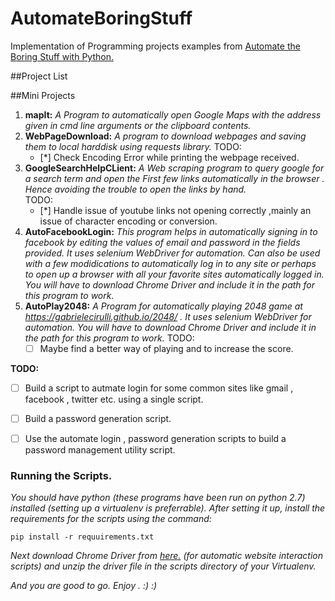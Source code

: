 # AutomateBoringStuff
Implementation of Programming projects examples from [Automate the Boring Stuff with Python.](https://automatetheboringstuff.com/)

##Project List

##Mini Projects

1. __mapIt:__    *A Program to automatically open Google Maps with the address given in cmd line arguments or the clipboard contents.*  
2. __WebPageDownload:__  *A program to download webpages and saving them to local harddisk using requests library.*
  TODO: 
    - [*] Check Encoding Error while printing the webpage received.  
3. __GoogleSearchHelpCLient:__ *A Web scraping program to query google for a search term and open the First few links automatically in the browser . Hence avoiding the trouble to open the links by hand.*                                         
   TODO:
    - [*] Handle issue of youtube links not opening correctly ,mainly an issue of character encoding or conversion.
4. __AutoFacebookLogin:__ *This program helps in automatically signing in to facebook by editing the values of email and password in the fields provided. It uses selenium WebDriver for automation. Can also be used with a few modidications to automatically log in to any site or perhaps to open up a browser with all your favorite sites automatically logged in. You will have to download Chrome Driver and include it in the path for this program to work.*
5. __AutoPlay2048:__ *A Program for automatically playing 2048 game at https://gabrielecirulli.github.io/2048/ . It uses selenium WebDriver for automation. You will have to download Chrome Driver and include it in the path for this program to work.* 
  TODO:
    - [ ] Maybe find a better way of playing and to increase the score.    

__TODO:__
  - [ ] Build a script to autmate login for some common sites like gmail , facebook , twitter etc. using a single script. 
  - [ ] Build a password generation script.
  - [ ] Use the automate login , password generation scripts to build a password management utility script.
 
  
### Running the Scripts.
*You should have python (these programs have been run on python 2.7) installed (setting up a virtualenv is preferrable). After setting it up, 
install the requirements for the scripts using the command:*
```
pip install -r requuirements.txt 
```
*Next download Chrome Driver from [here.](https://sites.google.com/a/chromium.org/chromedriver/ ) (for automatic website interaction scripts) and unzip the driver file in the scripts directory of your Virtualenv.*

*And you are good to go. Enjoy . :) :)* 